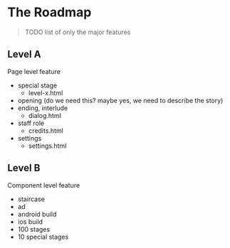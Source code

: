# The Roadmap

> TODO list of only the major features

## Level A

Page level feature

- special stage
  - level-x.html
- opening (do we need this? maybe yes, we need to describe the story)
- ending, interlude
  - dialog.html
- staff role
  - credits.html
- settings
  - settings.html

## Level B

Component level feature

- staircase
- ad
- android build
- ios build
- 100 stages
- 10 special stages
